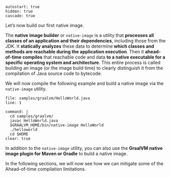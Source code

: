 ```terminal:interrupt
autostart: true
hidden: true
cascade: true
```
Let’s now build our first native image.

The **native image builder** or `native-image` is a utility that **processes all classes of an application and their dependencies**, including those from the JDK. It **statically analyzes** these data to determine **which classes and methods are reachable during the application execution**. Then it **ahead-of-time compiles** that reachable code and data **to a native executable for a specific operating system and architecture**. This entire process is called building an image (or the image build time) to clearly distinguish it from the compilation of Java source code to bytecode.

We will now compile the following example and build a native image via the `native-image` utility.
```editor:open-file
file: samples/graalvm/HelloWorld.java
line: 1
```

```terminal:execute
command: |
  cd samples/graalvm/
  javac HelloWorld.java
  $GRAALVM_HOME/bin/native-image HelloWorld
  ./helloworld
  cd $HOME
clear: true
```
In addition to the `native-image` utility, you can also use the **GraalVM native image plugin for Maven or Gradle** to build a native image.

In the following sections, we will now see how we can mitigate some of the Ahead-of-time compilation limitations.
